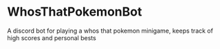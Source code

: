 # WhosThatPokemonBot
 A discord bot for playing a whos that pokemon minigame, keeps track of high scores and personal bests

